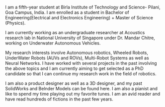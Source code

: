 I am a fifth-year student at Birla Institute of Technology and Science- Pilani, Goa Campus, India. I am enrolled as a student in Bachelor of Engineering(Electrical and Electronics Engineering) + Master of Science (Physics).

I am currently working as an undergraduate researcher at Acoustics research lab in National University of Singapore under Dr. Mandar Chitre, working on Underwater Autonomous Vehicles.

My research interests involve Autonomous robotics, Wheeled Robots, UnderWater Robots (AUVs and ROVs), Multi-Robot Systems as well as Neural Networks. I have worked with several projects in the past involving the above topics and I am currently aiming to get selected as a PhD candidate so that I can continue my research work in the field of robotics.

I am also a product designer as well as a 3D designer, and my past SolidWorks and Belnder Models can be found here. I am also a pianist and like to spend my time playing out my favorite tunes. I am an avid reader and have read hundreds of fictions in the past few years.
